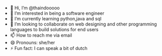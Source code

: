- 👋 Hi, I’m @thaindooooo
- 👀 I’m interested in being a software engineer
- 🌱 I’m currently learning python,java and sql
- 💞️ I’m looking to collaborate on web designing and other programming languages to build solutions for end users
- 📫 How to reach me via email
- 😄 Pronouns: she/her
- ⚡ Fun fact: I can speak a bit of dutch

<!---
thandooooo/thandooooo is a ✨ special ✨ repository because its `README.md` (this file) appears on your GitHub profile.
You can click the Preview link to take a look at your changes.
--->
